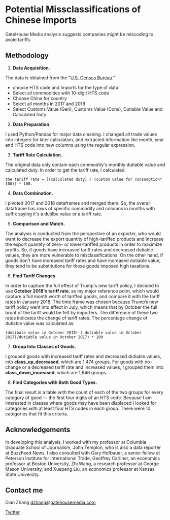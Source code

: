 # Potential Missclassifications of Chinese Imports
GateHouse Media analysis suggests companies might be miscoding to avoid tariffs.


## Methodology

1. **Data Acquisition.** 

The data is obtained from the "[U.S. Census Bureau](https://usatrade.census.gov/)." 
- choose HTS code and Imports for the type of data 
- Select all commodities with 10-digit HTS code
- Choose China for country
- Select all months in 2017 and 2018
- Select Customs Value (Gen), Customs Value (Cons), Dutiable Value and Calculated Duty

2. **Data Preparation.**

I used Python/Pandas for major data cleaning. I changed all trade values into integers for later calculation, and extracted information like month, year and HTS code into new columns using the regular expression. 

3. **Tariff Rate Calculation.** 

The original data only contain each commodity's monthly dutiable value and calculated duty. In order to get the tariff rate, I calculated: 
```
the tariff rate = [(calculated duty) / (custom value for consumption* 100)] * 100.
```

4. **Data Combination.** 

I pivoted 2017 and 2018 dataframes and merged them. So, the overall dataframe has rows of specific commodity and columns in months with suffix saying it's a duitlbe value or a tariff rate.

5. **Comparison and Match.** 

The analysis is conducted from the perspective of an exporter, who would want to decrease the export quantity of high-tariffed products and increase the export quantity of zero- or lower-tariffed products in order to maximize profits. So, if goods have increased tariff rates and decreased dutiable values, they are more vulnerable to misclassifications. On the other hand, if goods don't have increased tariff rates and have increased dutiable value, they tend to be substitutions for those goods imposed high taxations.

6. **Find Tariff Changes.** 

In order to capture the full effect of Trump's new tariff policy, I decided to use **October 2018's tariff rate**, as my major reference point, which would capture a full month worth of tariffed goods, and compare it with the tariff rates in January 2018. The time frame was chosen because Trump’s new tariff policy went into effect in July, which means that by October the full brunt of the tariff would be felt by importers. The difference of these two rates indicates the change of tariff rates. The percentage change of dutiable value was calculated as:
```
(dutibale value in October 2018)-( dutiable value in October 2017)/dutiable value in October 2017) * 100
```

7. **Group Into Classes of Goods.** 

I grouped goods with increased tariff rates and decreased dutiable values, into **class_up_decreased**, which are 1,474 groups. For goods with no-change or a decreased tariff rate and increased values, I grouped them into **class_down_increased**, which are 1,646 groups. 

8. **Find Categories with Both Good Types.** 

The final result is a table with the count of each of the two groups for every category of good — the first four digits of an HTS code. Because I am interested in classes where goods may have been displaced I looked for categories with at least four HTS codes in each group. There were 10 categories that fit this criteria.

## Acknowledgements

In developing this analysis, I worked with my professor at Columbia Graduate School of Journalism, John Templon, who is also a data reporter at BuzzFeed News. I also consulted with  Gary Hufbauer, a senior fellow at Peterson Institute for International Trade, Geoffrey Carliner, an economics professor at Boston University, Zhi Wang, a research professor at George Mason University, and Xuepeng Liu, an economics professor at Kansas State University.

## Contact me
Dian Zhang
dzhang@gatehousemedia.com

[Twitter](https://twitter.com/dian_zhang_)

